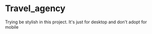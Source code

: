 # Travel_agency
Trying be stylish in this project.
It's just for desktop and don't adopt for mobile
